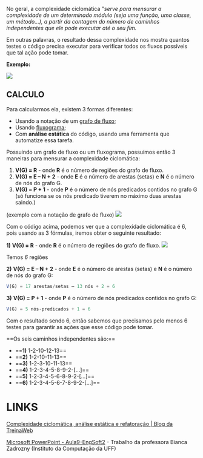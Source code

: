No geral, a complexidade ciclomática "*serve para mensurar a complexidade de um determinado módulo (seja uma função, uma classe, um método...), a partir da contagem do número de caminhos independentes que ele pode executar até o seu fim.* 

Em outras palavras, o resultado dessa complexidade nos mostra quantos testes o código precisa executar para verificar todos os fluxos possíveis que tal ação pode tomar.

**Exemplo:**

![](https://i0.wp.com/artesoftware.com.br/wp-content/uploads/2019/09/23560-complexidade-ciclomatica-sorveteria-impl2.png?resize=712%2C329&ssl=1)

## CALCULO

Para calcularmos ela, existem 3 formas diferentes:

- Usando a notação de um [grafo de fluxo](https://pt.wikipedia.org/wiki/Grafo_de_fluxo_de_controle);
- Usando [fluxograma](https://pt.wikipedia.org/wiki/Fluxograma);
- Com **análise estática** do código, usando uma ferramenta que automatize essa tarefa.

Possuindo um grafo de fluxo ou um fluxograma, possuímos então 3 maneiras para mensurar a complexidade ciclomática:

1. **V(G) = R** - onde **R** é o número de regiões do grafo de fluxo.
2. **V(G) = E – N + 2** - onde **E** é o número de arestas (setas) e **N** é o número de nós do grafo G.
3. **V(G) = P + 1** - onde **P** é o número de nós predicados contidos no grafo G (só funciona se os nós predicado tiverem no máximo duas arestas saindo.)

(exemplo com a notação de grafo de fluxo)
![](https://d2m498l008ebpa.cloudfront.net/2017/02/grafo.png)

Com o código acima, podemos ver que a complexidade ciclomática é 6, pois usando as 3 fórmulas, iremos obter o seguinte resultado:

**1)** **V(G) = R** - onde **R** é o número de regiões do grafo de fluxo.
![](https://d2m498l008ebpa.cloudfront.net/2017/02/grafo2-1.jpg)

Temos *6* regiões

**2)** **V(G) = E – N + 2** - onde **E** é o número de arestas (setas) e **N** é o número de nós do grafo G:

```js
V(G) = 17 arestas/setas – 13 nós + 2 = 6
```


**3)** **V(G) = P + 1** - onde **P** é o número de nós predicados contidos no grafo G:

```js
V(G) = 5 nós-predicados + 1 = 6
```

Com o resultado sendo 6, então sabemos que precisamos pelo menos 6 testes para garantir as ações que esse código pode tomar.

==Os seis caminhos independentes são:==

- ==**1)** 1-2-10-12-13==
- ==**2)** 1-2-10-11-13==
- ==**3)** 1-2-3-10-11-13==
- ==**4)** 1-2-3-4-5-8-9-2-[…]==
- ==**5)** 1-2-3-4-5-6-8-9-2-[…]==
- ==**6)** 1-2-3-4-5-6-7-8-9-2-[…]==
# LINKS
[Complexidade ciclomática, análise estática e refatoração | Blog da TreinaWeb](https://www.treinaweb.com.br/blog/complexidade-ciclomatica-analise-estatica-e-refatoracao)

[Microsoft PowerPoint - Aula9-EngSoft2](http://www2.ic.uff.br/~bianca/engsoft2/index_arquivos/Aula9-EngSoft2.pdf) - Trabalho da professora Bianca Zadrozny (Instituto da Computação da UFF)
